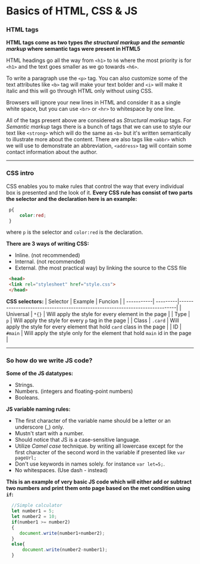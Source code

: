 # Basics of HTML, CSS & JS

### HTML tags

**HTML tags come as two types *the structural markup* and *the semantic markup* where semantic tags were present in HTML5**

HTML headings go all the way from `<h1>` to `h6` where the most priority is for `<h1>` and the text goes smaller as we go towards `<h6>`.

To write a paragraph use the `<p>` tag. You can also customize some of the text attributes like `<b>` tag will make your text bolder and `<i>` will make it italic and this will go through HTML only without using CSS.

Browsers will ignore your new lines in HTML and consider it as a single white space, but you can use `<br>` or `<hr>` to whitespace by one line.

All of the tags present above are considered as *Structural markup* tags. For *Semantic markup* tags there is a bunch of tags that we can use to style our text like `<strong>` which will do the same as `<b>` but it's written semantically to illustrate more about the content. There are also tags like `<abbr>` which we will use to demonstrate an abbreviation, `<address>` tag will contain some contact information about the author.
***
### CSS intro
CSS enables you to make rules that control the way that every individual box is presented and the look of it.
**Every CSS rule has consist of two parts the selector and the declaration here is an example:**

```css
 p{
     color:red;
 }
```
where `p` is the selector and `color:red` is the declaration.

**There are 3 ways of writing CSS:**
 - Inline. (not recommended)
 - Internal. (not recommended)
 - External. (the most practical way) by linking the source to the CSS file 
  ```html
   <head>
   <link rel="stylesheet" href="style.css">
   </head>
  ```
**CSS selectors:**
 | Selector   | Example  |     Funcion                                                                 | 
 | -----------| ---------|-----------------------------------------------------------------------------| 
 | Universal  |  `*{}`   | Will apply the style for every element in the page                          |
 | Type       |   `p`    | Will apply the style for every `p` tag in the page                          |
 | Class      |  `.card` | Will apply the style for every element that hold `card` class in the page   |
 | ID         |  `#main` | Will apply the style only for the element that hold `main` id in the page   |
***
### So how do we write JS code?

**Some of the JS datatypes:**
 - Strings.
 - Numbers. (integers and floating-point numbers)
 - Booleans.

 **JS variable naming rules:**
 - The first character of the variable name should be a letter or an underscore (_) only.
 - Mustn't start with a number.
 - Should notice that JS is a case-sensitive language.
 - Utilize *Camel case* technique. by writing all lowercase except for the first character of the second word in the variable if presented like `var pageUrl;`
 - Don't use keywords in names solely. for instance `var let=5;`.
 - No whitespaces. (Use dash - instead)


**This is an example of very basic JS code which will either add or subtract two numbers and print them onto page based on the met condition using `if`:**

```javascript
  //Simple calculator
  let number1 = 5;
  let number2 = 10;
  if(number1 >= number2)
  {
     document.write(number1+number2); 
  }
  else{
      document.write(number2-number1); 
  }

```